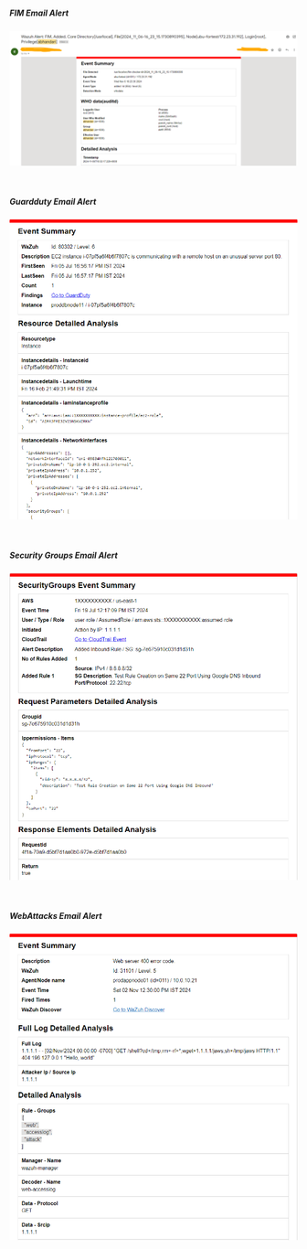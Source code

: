 ##### FIM Email Alert
![FIM Email Alert](./Integration-Scripts/alerts/Integration-CustomEmail-Alert-FIM-Events.png)

<br />

##### Guardduty Email Alert
![FIM Email Alert](./Integration-Scripts/alerts/Integration-CustomEmail-Alert-Guardduty-Events.png)

<br />

##### Security Groups Email Alert
![FIM Email Alert](./Integration-Scripts/alerts/Integration-CustomEmail-Alert-SecurityGroups-Event.png)


<br />

##### WebAttacks Email Alert
![FIM Email Alert](./Integration-Scripts/alerts/Integration-CustomEmail-Alert-WebAttack-Events.png)
